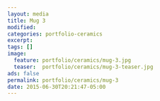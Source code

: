 ```yaml
---
layout: media
title: Mug 3
modified:
categories: portfolio-ceramics
excerpt:
tags: []
image:
  feature: portfolio/ceramics/mug-3.jpg
  teaser:  portfolio/ceramics/mug-3-teaser.jpg
ads: false
permalink: portfolio/ceramics/mug-3
date: 2015-06-30T20:21:47-05:00
---
```


